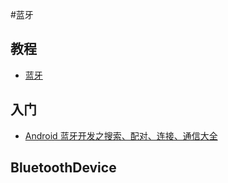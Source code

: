#蓝牙

## 教程

* [蓝牙](https://developer.android.com/guide/topics/connectivity/bluetooth?hl=zh-cn)

## 入门

* [Android 蓝牙开发之搜索、配对、连接、通信大全](https://blog.csdn.net/qq_25827845/article/details/52997523)

## BluetoothDevice


